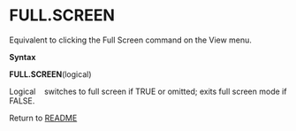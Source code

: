 # FULL.SCREEN

Equivalent to clicking the Full Screen command on the View menu.

**Syntax**

**FULL.SCREEN**(logical)

Logical&nbsp;&nbsp;&nbsp;&nbsp;switches to full screen if TRUE or
omitted; exits full screen mode if FALSE.



Return to [README](README.md)

